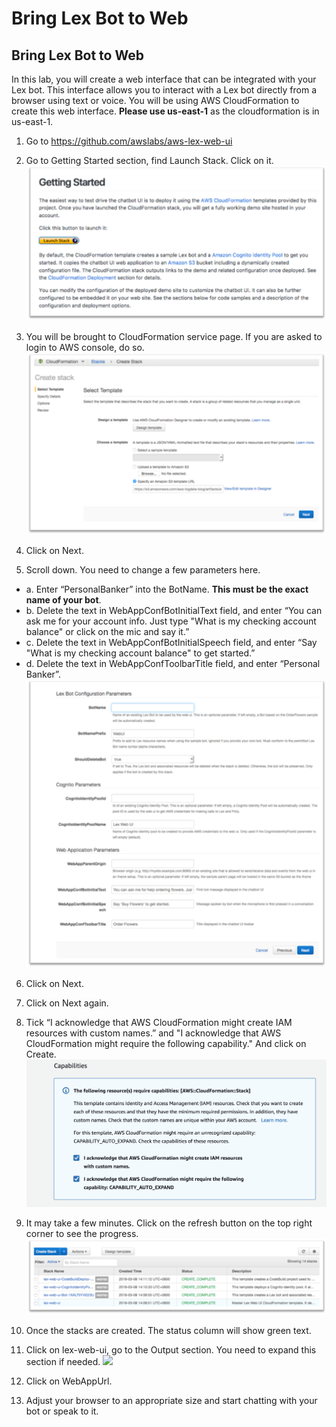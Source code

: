 #	Bring Lex Bot to Web

##	Bring Lex Bot to Web

In this lab, you will create a web interface that can be integrated with your Lex bot. This interface allows you to interact with a Lex bot directly from a browser using text or voice. You will be using AWS CloudFormation to create this web interface. **Please use us-east-1** as the cloudformation is in us-east-1.

1.	Go to https://github.com/awslabs/aws-lex-web-ui 
2.	Go to Getting Started section, find Launch Stack. Click on it. 
![](../img/workshop/cloudformation-get-start.png)
 
3.	You will be brought to CloudFormation service page. If you are asked to login to AWS console, do so.
![](../img/workshop/template.png)

4.	Click on Next.
5.	Scroll down. You need to change a few parameters here.
*	a.	Enter “PersonalBanker” into the BotName. **This must be the exact name of your bot**. 
*	b.	Delete the text in WebAppConfBotInitialText field, and enter “You can ask me for your account info. Just type "What is my checking account balance" or click on the mic and say it.”
*	c.	Delete the text in WebAppConfBotInitialSpeech field, and enter “Say "What is my checking account balance" to get started.”
*	d.	Delete the text in WebAppConfToolbarTitle field, and enter “Personal Banker”.
![](../img/workshop/cloudformation-configuration.png)

6.	Click on Next.
7.	Click on Next again.
8.	Tick “I acknowledge that AWS CloudFormation might create IAM resources with custom names.” and "I acknowledge that AWS CloudFormation might require the following capability." And click on Create.
![](../img/workshop/cloudformation-knowledge.png)

9.	It may take a few minutes. Click on the refresh button on the top right corner to see the progress. 
![](../img/workshop/cloudformation-output.png)

10.	Once the stacks are created. The status column will show green text. 
11.	Click on lex-web-ui, go to the Output section. You need to expand this section if needed.
![](../img/output.png)

12.	Click on WebAppUrl.
13.	Adjust your browser to an appropriate size and start chatting with your bot or speak to it.